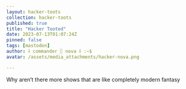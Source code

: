 ```yaml
---
layout: hacker-toots
collection: hacker-toots
published: true
title: "Hacker Tooted"
date: 2023-07-13T01:07:24Z
pinned: false
tags: [mastodon]
author: ⸸ commander ░ nova ⸸ :~$
avatar: /assets/media_attachments/hacker-nova.png

---
```


<p>Why aren’t there more shows that are like completely modern fantasy</p>


